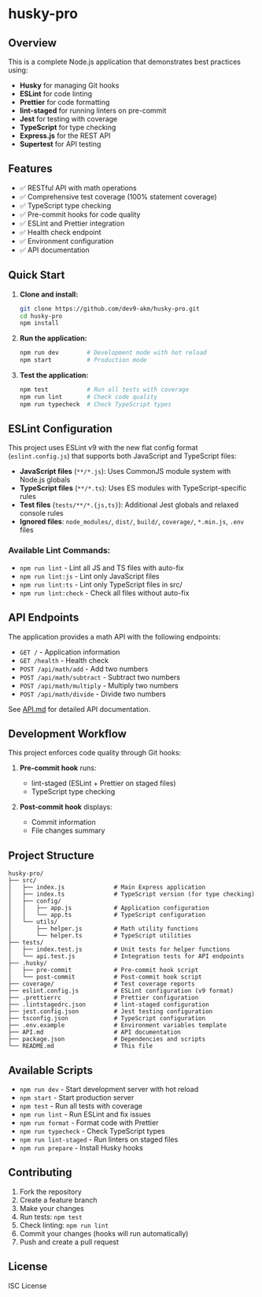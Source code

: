 # husky-pro

## Overview

This is a complete Node.js application that demonstrates best practices using:

- **Husky** for managing Git hooks
- **ESLint** for code linting
- **Prettier** for code formatting
- **lint-staged** for running linters on pre-commit
- **Jest** for testing with coverage
- **TypeScript** for type checking
- **Express.js** for the REST API
- **Supertest** for API testing

## Features

- ✅ RESTful API with math operations
- ✅ Comprehensive test coverage (100% statement coverage)
- ✅ TypeScript type checking
- ✅ Pre-commit hooks for code quality
- ✅ ESLint and Prettier integration
- ✅ Health check endpoint
- ✅ Environment configuration
- ✅ API documentation

## Quick Start

1. **Clone and install:**

   ```bash
   git clone https://github.com/dev9-akm/husky-pro.git
   cd husky-pro
   npm install
   ```

2. **Run the application:**

   ```bash
   npm run dev        # Development mode with hot reload
   npm start          # Production mode
   ```

3. **Test the application:**
   ```bash
   npm test           # Run all tests with coverage
   npm run lint       # Check code quality
   npm run typecheck  # Check TypeScript types
   ```

## ESLint Configuration

This project uses ESLint v9 with the new flat config format (`eslint.config.js`) that supports both JavaScript and TypeScript files:

- **JavaScript files** (`**/*.js`): Uses CommonJS module system with Node.js globals
- **TypeScript files** (`**/*.ts`): Uses ES modules with TypeScript-specific rules
- **Test files** (`tests/**/*.{js,ts}`): Additional Jest globals and relaxed console rules
- **Ignored files**: `node_modules/`, `dist/`, `build/`, `coverage/`, `*.min.js`, `.env` files

### Available Lint Commands:

- `npm run lint` - Lint all JS and TS files with auto-fix
- `npm run lint:js` - Lint only JavaScript files
- `npm run lint:ts` - Lint only TypeScript files in src/
- `npm run lint:check` - Check all files without auto-fix

## API Endpoints

The application provides a math API with the following endpoints:

- `GET /` - Application information
- `GET /health` - Health check
- `POST /api/math/add` - Add two numbers
- `POST /api/math/subtract` - Subtract two numbers
- `POST /api/math/multiply` - Multiply two numbers
- `POST /api/math/divide` - Divide two numbers

See [API.md](API.md) for detailed API documentation.

## Development Workflow

This project enforces code quality through Git hooks:

1. **Pre-commit hook** runs:

   - lint-staged (ESLint + Prettier on staged files)
   - TypeScript type checking

2. **Post-commit hook** displays:
   - Commit information
   - File changes summary

## Project Structure

```
husky-pro/
├── src/
│   ├── index.js              # Main Express application
│   ├── index.ts              # TypeScript version (for type checking)
│   ├── config/
│   │   ├── app.js            # Application configuration
│   │   └── app.ts            # TypeScript configuration
│   └── utils/
│       ├── helper.js         # Math utility functions
│       └── helper.ts         # TypeScript utilities
├── tests/
│   ├── index.test.js         # Unit tests for helper functions
│   └── api.test.js           # Integration tests for API endpoints
├── .husky/
│   ├── pre-commit            # Pre-commit hook script
│   └── post-commit           # Post-commit hook script
├── coverage/                 # Test coverage reports
├── eslint.config.js          # ESLint configuration (v9 format)
├── .prettierrc               # Prettier configuration
├── .lintstagedrc.json        # lint-staged configuration
├── jest.config.json          # Jest testing configuration
├── tsconfig.json             # TypeScript configuration
├── .env.example              # Environment variables template
├── API.md                    # API documentation
├── package.json              # Dependencies and scripts
└── README.md                 # This file
```

## Available Scripts

- `npm run dev` - Start development server with hot reload
- `npm start` - Start production server
- `npm test` - Run all tests with coverage
- `npm run lint` - Run ESLint and fix issues
- `npm run format` - Format code with Prettier
- `npm run typecheck` - Check TypeScript types
- `npm run lint-staged` - Run linters on staged files
- `npm run prepare` - Install Husky hooks

## Contributing

1. Fork the repository
2. Create a feature branch
3. Make your changes
4. Run tests: `npm test`
5. Check linting: `npm run lint`
6. Commit your changes (hooks will run automatically)
7. Push and create a pull request

## License

ISC License
